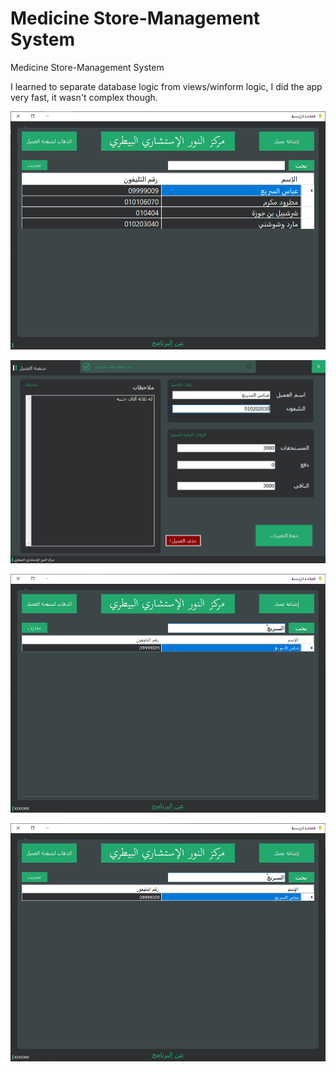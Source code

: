 # Medicine Store-Management System

 Medicine Store-Management System

I learned to separate database logic from views/winform logic, I did the app very fast, it wasn't complex though.

![gui](https://raw.githubusercontent.com/MagicianMido32/Medicine-Store-Management-System/master/1.png)

![gui](https://raw.githubusercontent.com/MagicianMido32/Medicine-Store-Management-System/master/2.PNG)

![gui](https://raw.githubusercontent.com/MagicianMido32/Medicine-Store-Management-System/master/3.PNG)

![gui](https://raw.githubusercontent.com/MagicianMido32/Medicine-Store-Management-System/master/3.PNG)
